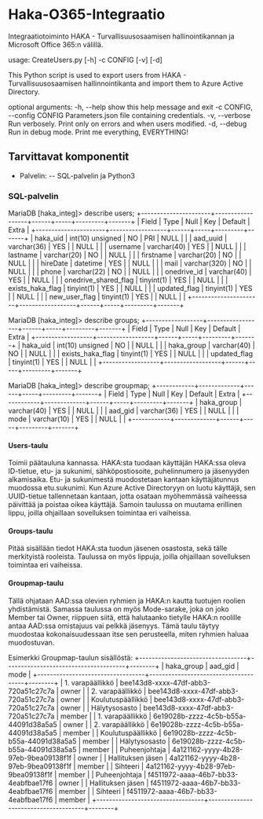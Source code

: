 # Haka-O365-Integraatio
Integraatiotoiminto HAKA - Turvallisuusosaamisen hallinointikannan ja Microsoft Office 365:n välillä.

usage: CreateUsers.py [-h] -c CONFIG [-v] [-d]

This Python script is used to export users from HAKA - Turvallisuusosaamisen
hallinnointikanta and import them to Azure Active Directory.

optional arguments:
  -h, --help            show this help message and exit
  -c CONFIG, --config CONFIG
                        Parameters.json file containing credentials.
  -v, --verbose         Run verbosely. Print only on errors and when users
                        modified.
  -d, --debug           Run in debug mode. Print me everything, EVERYTHING!

## Tarvittavat komponentit
- Palvelin:
-- SQL-palvelin ja Python3

### SQL-palvelin

MariaDB [haka_integ]> describe users;
+----------------------+------------------+------+-----+---------+-------+
| Field                | Type             | Null | Key | Default | Extra |
+----------------------+------------------+------+-----+---------+-------+
| haka_uid             | int(10) unsigned | NO   | PRI | NULL    |       |
| aad_uuid             | varchar(36)      | YES  |     | NULL    |       |
| username             | varchar(40)      | YES  |     | NULL    |       |
| lastname             | varchar(20)      | NO   |     | NULL    |       |
| firstname            | varchar(20)      | NO   |     | NULL    |       |
| hireDate             | datetime         | YES  |     | NULL    |       |
| mail                 | varchar(320)     | NO   |     | NULL    |       |
| phone                | varchar(22)      | NO   |     | NULL    |       |
| onedrive_id          | varchar(40)      | YES  |     | NULL    |       |
| onedrive_shared_flag | tinyint(1)       | YES  |     | NULL    |       |
| exists_haka_flag     | tinyint(1)       | YES  |     | NULL    |       |
| updated_flag         | tinyint(1)       | YES  |     | NULL    |       |
| new_user_flag        | tinyint(1)       | YES  |     | NULL    |       |
+----------------------+------------------+------+-----+---------+-------+

MariaDB [haka_integ]> describe groups;
+------------------+------------------+------+-----+---------+-------+
| Field            | Type             | Null | Key | Default | Extra |
+------------------+------------------+------+-----+---------+-------+
| haka_uid         | int(10) unsigned | NO   |     | NULL    |       |
| haka_group       | varchar(40)      | NO   |     | NULL    |       |
| exists_haka_flag | tinyint(1)       | YES  |     | NULL    |       |
| updated_flag     | tinyint(1)       | YES  |     | NULL    |       |
+------------------+------------------+------+-----+---------+-------+

MariaDB [haka_integ]> describe groupmap;
+------------+-------------+------+-----+---------+-------+
| Field      | Type        | Null | Key | Default | Extra |
+------------+-------------+------+-----+---------+-------+
| haka_group | varchar(40) | YES  |     | NULL    |       |
| aad_gid    | varchar(36) | YES  |     | NULL    |       |
| mode       | varchar(10) | YES  |     | NULL    |       |
+------------+-------------+------+-----+---------+-------+

#### Users-taulu
Toimii päätauluna kannassa. HAKA:sta tuodaan käyttäjän HAKA:ssa oleva ID-tietue, etu- ja sukunimi, sähköpostiosoite, puhelinnumero ja jäsenyyden alkamisaika. Etu- ja sukunimestä muodostetaan kantaan käyttäjätunnus muodossa etu.sukunimi. Kun Azure Active Directoryyn on luotu käyttäjä, sen UUID-tietue tallennetaan kantaan, jotta osataan myöhemmässä vaiheessa päivittää ja poistaa oikea käyttäjä. Samoin taulussa on muutama erillinen lippu, joilla ohjaillaan sovelluksen toimintaa eri vaiheissa.

#### Groups-taulu
Pitää sisällään tiedot HAKA:sta tuodun jäsenen osastosta, sekä tälle merkityistä rooleista. Taulussa on myös lippuja, joilla ohjaillaan sovelluksen toimintaa eri vaiheissa.

#### Groupmap-taulu
Tällä ohjataan AAD:ssa olevien ryhmien ja HAKA:n kautta tuotujen roolien yhdistämistä. Samassa taulussa on myös Mode-sarake, joka on joko Member tai Owner, riippuen siitä, että halutaanko tietylle HAKA:n roolille antaa AAD:ssa omistajuus vai pelkkä jäsenyys. Tämä taulu täytyy muodostaa kokonaisuudessaan itse sen perusteella, miten ryhmien haluaa muodostuvan.

Esimerkki Groupmap-taulun sisällöstä:
+----------------------------------+--------------------------------------+--------+
| haka_group                       | aad_gid                              | mode   |
+----------------------------------+--------------------------------------+--------+
| 1. varapäällikkö                 | bee143d8-xxxx-47df-abb3-720a51c27c7a | owner  |
| 2. varapäällikkö                 | bee143d8-xxxx-47df-abb3-720a51c27c7a | owner  |
| Koulutuspäällikkö                | bee143d8-xxxx-47df-abb3-720a51c27c7a | owner  |
| Hälytysosasto                    | bee143d8-xxxx-47df-abb3-720a51c27c7a | member |
| 1. varapäällikkö                 | 6e19028b-zzzz-4c5b-b55a-44091d38a5a5 | owner  |
| 2. varapäällikkö                 | 6e19028b-zzzz-4c5b-b55a-44091d38a5a5 | member |
| Koulutuspäällikkö                | 6e19028b-zzzz-4c5b-b55a-44091d38a5a5 | member |
| Hälytysosasto                    | 6e19028b-zzzz-4c5b-b55a-44091d38a5a5 | member |
| Puheenjohtaja                    | 4a121162-yyyy-4b28-97eb-9bea09138f1f | owner  |
| Hallituksen jäsen                | 4a121162-yyyy-4b28-97eb-9bea09138f1f | member |
| Sihteeri                         | 4a121162-yyyy-4b28-97eb-9bea09138f1f | member |
| Puheenjohtaja                    | f4511972-aaaa-46b7-bb33-4eabfbae17f6 | owner  |
| Hallituksen jäsen                | f4511972-aaaa-46b7-bb33-4eabfbae17f6 | member |
| Sihteeri                         | f4511972-aaaa-46b7-bb33-4eabfbae17f6 | member |
+----------------------------------+--------------------------------------+--------+

